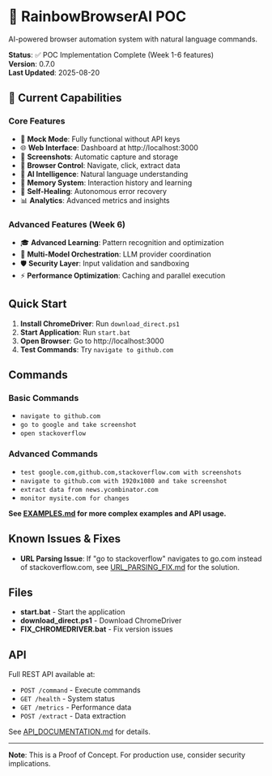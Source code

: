 # 🌈 RainbowBrowserAI POC

AI-powered browser automation system with natural language commands.

**Status**: ✅ POC Implementation Complete (Week 1-6 features)  
**Version**: 0.7.0  
**Last Updated**: 2025-08-20

## 🎯 Current Capabilities

### Core Features
- 🤖 **Mock Mode**: Fully functional without API keys
- 🌐 **Web Interface**: Dashboard at http://localhost:3000  
- 📸 **Screenshots**: Automatic capture and storage
- 🔄 **Browser Control**: Navigate, click, extract data
- 🧠 **AI Intelligence**: Natural language understanding
- 💾 **Memory System**: Interaction history and learning
- 🔧 **Self-Healing**: Autonomous error recovery
- 📊 **Analytics**: Advanced metrics and insights

### Advanced Features (Week 6)
- 🎓 **Advanced Learning**: Pattern recognition and optimization
- 🔀 **Multi-Model Orchestration**: LLM provider coordination
- 🛡️ **Security Layer**: Input validation and sandboxing
- ⚡ **Performance Optimization**: Caching and parallel execution

## Quick Start

1. **Install ChromeDriver**: Run `download_direct.ps1`
2. **Start Application**: Run `start.bat`  
3. **Open Browser**: Go to http://localhost:3000
4. **Test Commands**: Try `navigate to github.com`

## Commands

### Basic Commands
- `navigate to github.com`
- `go to google and take screenshot`
- `open stackoverflow`

### Advanced Commands  
- `test google.com,github.com,stackoverflow.com with screenshots`
- `navigate to github.com with 1920x1080 and take screenshot`
- `extract data from news.ycombinator.com`
- `monitor mysite.com for changes`

**See [EXAMPLES.md](EXAMPLES.md) for more complex examples and API usage.**

## Known Issues & Fixes

- **URL Parsing Issue**: If "go to stackoverflow" navigates to go.com instead of stackoverflow.com, see [URL_PARSING_FIX.md](URL_PARSING_FIX.md) for the solution.

## Files

- **start.bat** - Start the application
- **download_direct.ps1** - Download ChromeDriver
- **FIX_CHROMEDRIVER.bat** - Fix version issues

## API

Full REST API available at:
- `POST /command` - Execute commands
- `GET /health` - System status
- `GET /metrics` - Performance data
- `POST /extract` - Data extraction

See [API_DOCUMENTATION.md](API_DOCUMENTATION.md) for details.

---

**Note**: This is a Proof of Concept. For production use, consider security implications.